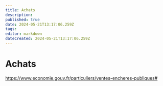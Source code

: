 ```yaml
---
title: Achats
description: 
published: true
date: 2024-05-21T13:17:06.259Z
tags: 
editor: markdown
dateCreated: 2024-05-21T13:17:06.259Z
---
```


# Achats

<https://www.economie.gouv.fr/particuliers/ventes-encheres-publiques#>